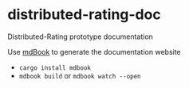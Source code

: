 # distributed-rating-doc

Distributed-Rating prototype documentation

Use [mdBook](https://rust-lang.github.io/mdBook/index.html) to generate the documentation website
- `cargo install mdbook`
- `mdbook build` or `mdbook watch --open`
